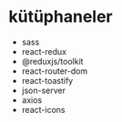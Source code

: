 # kütüphaneler

- sass
- react-redux
- @reduxjs/toolkit
- react-router-dom
- react-toastify
- json-server
- axios
- react-icons
